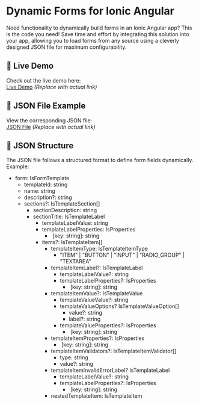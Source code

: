 # Dynamic Forms for Ionic Angular

Need functionality to dynamically build forms in an Ionic Angular app? This is the code you need! Save time and effort by integrating this solution into your app, allowing you to load forms from any source using a cleverly designed JSON file for maximum configurability.

## 🚀 Live Demo
Check out the live demo here:  
[Live Demo](#) _(Replace with actual link)_

## 📄 JSON File Example
View the corresponding JSON file:  
[JSON File](#) _(Replace with actual link)_

## 📌 JSON Structure
The JSON file follows a structured format to define form fields dynamically. Example:
- form: IsFormTemplate
  - templateId: string
  - name: string
  - description?: string
  - sections?: IsTemplateSection[]
    - sectionDescription: string
    - sectionTitle: IsTemplateLabel
      - templateLabelValue: string
      - templateLabelProperties: IsProperties
        -  &nbsp;[key: string]: string
      - items?: IsTemplateItem[] 
        - templateItemType: IsTemplateItemType 
          - "ITEM" | "BUTTON" | "INPUT" | "RADIO_GROUP" | "TEXTAREA"
        - templateItemLabel?: IsTemplateLabel
          - templateLabelValue?: string
          - templateLabelProperties?: IsProperties
            - &nbsp;[key: string]: string
        - templateItemValue?: IsTemplateValue
          - templateValueValue?: string
          - templateValueOptions? IsTemplateValueOption[]
            - value?: string
            - label?: string
          - templateValueProperties?: IsProperties
            - &nbsp;[key: string]: string
        - templateItemProperties?: IsProperties
          - &nbsp;[key: string]: string
        - templateItemValidators?: IsTemplateItemValidator[]
          - type: string
          - value?: string
        - templateItemInvalidErrorLabel? IsTemplateLabel
          - templateLabelValue?: string
          - templateLabelProperties?: IsProperties
            - &nbsp;[key: string]: string
        - nestedTemplateItem: IsTemplateItem
